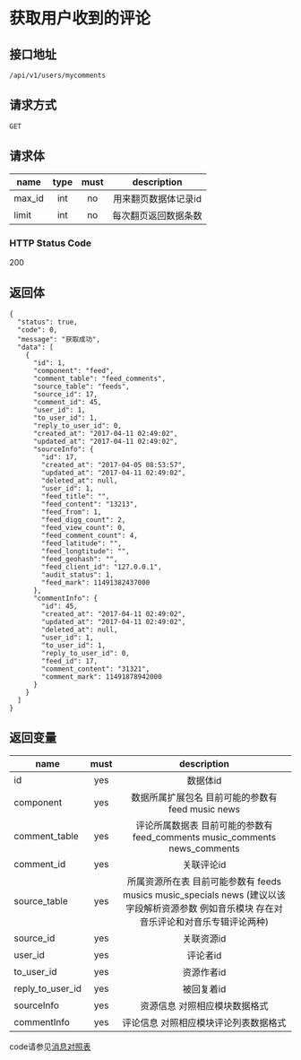# 获取用户收到的评论

## 接口地址

```
/api/v1/users/mycomments
```

## 请求方式

```
GET
```
## 请求体

| name     | type     | must     | description |
|----------|:--------:|:--------:|:-----------:|
| max_id   | int      | no       | 用来翻页数据体记录id |
| limit    | int      | no       | 每次翻页返回数据条数 |

### HTTP Status Code

200

## 返回体

```
{
  "status": true,
  "code": 0,
  "message": "获取成功",
  "data": [
    {
      "id": 1,
      "component": "feed",
      "comment_table": "feed_comments",
      "source_table": "feeds",
      "source_id": 17,
      "comment_id": 45,
      "user_id": 1,
      "to_user_id": 1,
      "reply_to_user_id": 0,
      "created_at": "2017-04-11 02:49:02",
      "updated_at": "2017-04-11 02:49:02",
      "sourceInfo": {
        "id": 17,
        "created_at": "2017-04-05 08:53:57",
        "updated_at": "2017-04-11 02:49:02",
        "deleted_at": null,
        "user_id": 1,
        "feed_title": "",
        "feed_content": "13213",
        "feed_from": 1,
        "feed_digg_count": 2,
        "feed_view_count": 0,
        "feed_comment_count": 4,
        "feed_latitude": "",
        "feed_longtitude": "",
        "feed_geohash": "",
        "feed_client_id": "127.0.0.1",
        "audit_status": 1,
        "feed_mark": 11491382437000
      },
      "commentInfo": {
        "id": 45,
        "created_at": "2017-04-11 02:49:02",
        "updated_at": "2017-04-11 02:49:02",
        "deleted_at": null,
        "user_id": 1,
        "to_user_id": 1,
        "reply_to_user_id": 0,
        "feed_id": 17,
        "comment_content": "31321",
        "comment_mark": 11491878942000
      }
    }
  ]
}
```

## 返回变量

| name              | must     | description |
|-------------------|:--------:|:-----------:|
| id                | yes      | 数据体id |
| component         | yes      | 数据所属扩展包名 目前可能的参数有 feed music news |
| comment_table     | yes      | 评论所属数据表 目前可能的参数有 feed_comments music_comments news_comments|
| comment_id        | yes      | 关联评论id  |
| source_table      | yes      | 所属资源所在表 目前可能参数有 feeds musics music_specials news (建议以该字段解析资源参数 例如音乐模块 存在对音乐评论和对音乐专辑评论两种) |
| source_id         | yes      | 关联资源id  |
| user_id           | yes      | 评论者id    |
| to_user_id        | yes      | 资源作者id  |
| reply_to_user_id  | yes      | 被回复着id  |
| sourceInfo        | yes      | 资源信息  对照相应模块数据格式   |
| commentInfo       | yes      | 评论信息  对照相应模块评论列表数据格式  | 

code请参见[消息对照表](消息对照表.md)